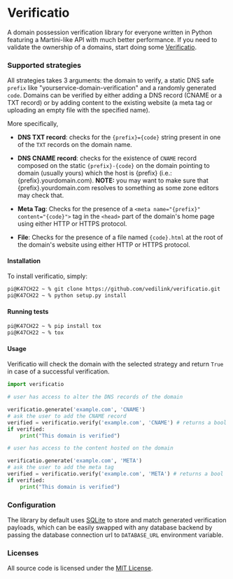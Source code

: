 # Verificatio

A domain possession verification library for everyone written in Python featuring a Martini-like API with much better performance. If you need to validate the ownership of a domains, start doing some [Verificatio](https://translate.google.com/?sl=lv&tl=en&text=verific%C4%81ti%C5%8D%20&op=translate).


### Supported strategies

All strategies takes 3 arguments: the domain to verify, a static DNS safe `prefix` like "yourservice-domain-verification" and a randomly generated `code`. Domains can be verified by either adding a DNS record (CNAME or a TXT record) or by adding content to the existing website (a meta tag or uploading an empty file with the specified name).

More specifically,

- **DNS TXT record**: checks for the `{prefix}={code}` string present in one of the `TXT` records on the domain name.

- **DNS CNAME record**: checks for the existence of `CNAME` record composed on the static `{prefix}-{code}` on the domain pointing to domain (usually yours) which the host is {prefix} (i.e.: {prefix}.yourdomain.com). **NOTE:** you may want to make sure that {prefix}.yourdomain.com resolves to something as some zone editors may check that.

- **Meta Tag**: Checks for the presence of a `<meta name="{prefix}" content="{code}">` tag in the `<head>` part of the domain's home page using either HTTP or HTTPS protocol.

- **File**: Checks for the presence of a file named `{code}.html` at the root of the domain's website using either HTTP or HTTPS protocol.


#### Installation

To install verificatio, simply:

```zsh
pi@K47CH22 ~ % git clone https://github.com/vedilink/verificatio.git
pi@K47CH22 ~ % python setup.py install
```


#### Running tests

```zsh
pi@K47CH22 ~ % pip install tox
pi@K47CH22 ~ % tox
```


#### Usage

Verificatio will check the domain with the selected strategy and return `True` in case of a successful verification.

```python
import verificatio

# user has access to alter the DNS records of the domain

verificatio.generate('example.com', 'CNAME') 
# ask the user to add the CNAME record
verified = verificatio.verify('example.com', 'CNAME') # returns a bool
if verified:
    print("This domain is verified")

# user has access to the content hosted on the domain

verificatio.generate('example.com', 'META') 
# ask the user to add the meta tag
verified = verificatio.verify('example.com', 'META') # returns a bool
if verified:
    print("This domain is verified")
```


### Configuration

The library by default uses [SQLite](https://www.sqlite.org/index.html) to store and match generated verification payloads, which can be easily swapped with any database backend by passing the database connection url to `DATABASE_URL` environment variable.


### Licenses

All source code is licensed under the [MIT License](LICENSE).
